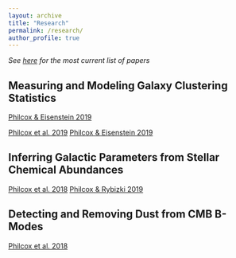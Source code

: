 ```yaml
---
layout: archive
title: "Research"
permalink: /research/
author_profile: true
---
```


*See [here](http://arxiv.org/a/philcox_o_1) for the most current list of papers*

Measuring and Modeling Galaxy Clustering Statistics
------------------------------------
[Philcox & Eisenstein 2019](https://arxiv.org/abs/1912.01010)

[Philcox et al. 2019](https://arxiv.org/abs/1904.11070)
[Philcox & Eisenstein 2019](https://arxiv.org/abs/1910.04764)

Inferring Galactic Parameters from Stellar Chemical Abundances
---------------------------------------------------------------
[Philcox et al. 2018](https://arxiv.org/abs/1712.05686)
[Philcox & Rybizki 2019](https://arxiv.org/pdf/1909.00812.pdf)

Detecting and Removing Dust from CMB B-Modes
-----------------
[Philcox et al. 2018](https://arxiv.org/abs/1805.09177)
